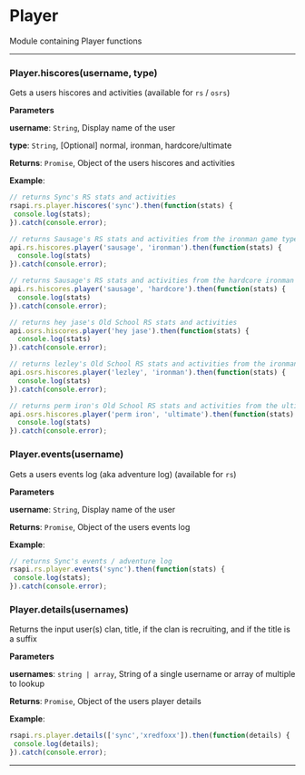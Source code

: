 # Player

Module containing Player functions



* * *

### Player.hiscores(username, type) 

Gets a users hiscores and activities (available for `rs` / `osrs`)

**Parameters**

**username**: `String`, Display name of the user

**type**: `String`, [Optional] normal, ironman, hardcore/ultimate

**Returns**: `Promise`, Object of the users hiscores and activities

**Example**:

```js
// returns Sync's RS stats and activitiesrsapi.rs.player.hiscores('sync').then(function(stats) { console.log(stats);}).catch(console.error);// returns Sausage's RS stats and activities from the ironman game typeapi.rs.hiscores.player('sausage', 'ironman').then(function(stats) {  console.log(stats)}).catch(console.error);// returns Sausage's RS stats and activities from the hardcore ironman game typeapi.rs.hiscores.player('sausage', 'hardcore').then(function(stats) {  console.log(stats)}).catch(console.error);// returns hey jase's Old School RS stats and activitiesapi.osrs.hiscores.player('hey jase').then(function(stats) {  console.log(stats)}).catch(console.error);// returns lezley's Old School RS stats and activities from the ironman game typeapi.osrs.hiscores.player('lezley', 'ironman').then(function(stats) {  console.log(stats)}).catch(console.error);// returns perm iron's Old School RS stats and activities from the ultimate ironman game typeapi.osrs.hiscores.player('perm iron', 'ultimate').then(function(stats) {  console.log(stats)}).catch(console.error);
```


### Player.events(username) 

Gets a users events log (aka adventure log) (available for `rs`)

**Parameters**

**username**: `String`, Display name of the user

**Returns**: `Promise`, Object of the users events log

**Example**:

```js
// returns Sync's events / adventure logrsapi.rs.player.events('sync').then(function(stats) { console.log(stats);}).catch(console.error);
```


### Player.details(usernames) 

Returns the input user(s) clan, title, if the clan is recruiting, and if the title is a suffix

**Parameters**

**usernames**: `string | array`, String of a single username or array of multiple to lookup

**Returns**: `Promise`, Object of the users player details

**Example**:

```js
rsapi.rs.player.details(['sync','xredfoxx']).then(function(details) { console.log(details);}).catch(console.error);
```



* * *










